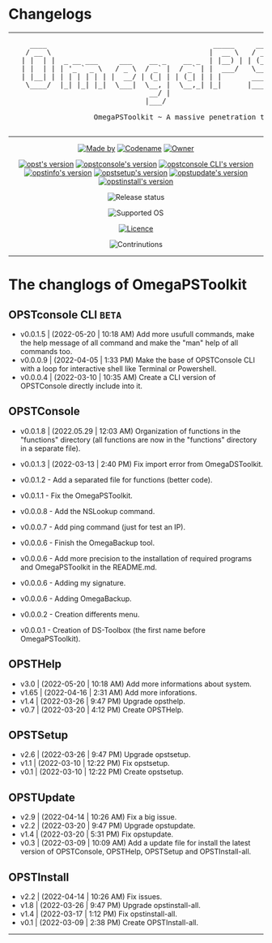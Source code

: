 <!--

#---[Metadata]--------------------------------------------------------------#
#  Filename ~ CHANGLOG.MD                [Update: 2022-07-06 | 10:40 - PM]  #
#---[Info]------------------------------------------------------------------#
#  {The OmegaPSToolkit is a product of PSociety™ by MyMeepSQL}              #
#                                                                           #
#  All change of wich 'opst' commands                                       #
#                                                                           #
#  Language  ~  Markdown                                                    #
#---[Author]----------------------------------------------------------------#
#  Thomas Pellissier ~ @MyMeepSQL / @th300905                               #
#  Copyright (C) 2022 - © PSociety™, All rights reserved                    #
#---[Operating System]------------------------------------------------------#
#  Developed for linux                                                      #
#---[Licence]---------------------------------------------------------------#
#  GNU General Public License v3.0                                          #
#  -------------------------------                                          #
#                                                                           #
#  This program is free software; you can redistribute it and/or modify     #
#  it under the terms of the GNU General Public License as published by     #
#  the Free Software Foundation; either version 2 of the License, or        #
#  (at your option) any later version.                                      #
#                                                                           #
#  This program is distributed in the hope that it will be useful,          #
#  but WITHOUT ANY WARRANTY; without even the implied warranty of           #
#  MERCHANTABILITY or FITNESS FOR A PARTICULAR PURPOSE. See the             #
#  GNU General Public License for more details.                             #
#                                                                           #
#  You should have received a copy of the GNU General Public License along  #
#  with this program; if not, write to the Free Software Foundation, Inc.,  #
#  51 Franklin Street, Fifth Floor, Boston, MA 02110-1301 USA.              #
#---------------------------------------------------------------------------#

-->

# **Changelogs**
----
 <pre>     ____                                       _____     _____   _______                _   _   _   
    / __ \                                     |  __ \   / ____| |__   __|              | | (_) | |  
   | |  | |  _ __ ___     ___    __ _    __ _  | |__) | | (___      | |   ___     ___   | |  _  | |_ 
   | |  | | | '_ ` _ \   / _ \  / _` |  / _` | |  ___/   \___ \     | |  / _ \   / _ \  | | | | | __|
   | |__| | | | | | | | |  __/ | (_| | | (_| | | |       ____) |    | | | (_) | | (_) | | | | | | |_ 
    \____/  |_| |_| |_|  \___|  \__, |  \__,_| |_|      |_____/     |_|  \___/   \___/  |_| |_|  \__|
                                 __/ |                                                                  
                                |___/    
                                
                    OmegaPSToolkit ~ A massive penetration testing toolkit for penteser

</pre>

----

<p align="center">
  <a href="https://github.com/MyMeepSQL"><img src="https://img.shields.io/badge/Made%20by-Thomas%20Pellissier-informational?style=for-the-badge" alt="Made by"></a>
  <a href="https://github.com/MyMeepSQL"><img src="https://img.shields.io/badge/Codename-MyMeepSQL%20/%20th300905-informational?style=for-the-badge" alt="Codename"></a>
  <a href="https://github.com/PentestSociety-PSociety"><img src="https://img.shields.io/badge/Owner-©%20PSociety™-informational?style=for-the-badge" alt="Owner"></a>
</p>
<p align="center">
  <a href="https://github.com/MyMeepSQL/OmegaPSToolkit/blob/main/CHANGLOG.md"><img src="https://img.shields.io/badge/opst%20(the%20main%20command)%20version-0.0.1.8-brightgreen?style=for-the-badge" alt="opst's version"></a>
  <a href="https://github.com/MyMeepSQL/OmegaPSToolkit/blob/main/CHANGLOG.md"><img src="https://img.shields.io/badge/opstconsole%20version-0.0.1.8-brightgreen?style=for-the-badge" alt="opstconsole's version"></a>
  <a href="https://github.com/MyMeepSQL/OmegaPSToolkit/blob/main/CHANGLOG.md"><img src="https://img.shields.io/badge/opstconsole_CLI%20Version%20[BETA]-v0.0.1.5-red?style=for-the-badge" alt="opstconsole CLI's version"></a>
  <a href="https://github.com/MyMeepSQL/OmegaPSToolkit/blob/main/CHANGLOG.md"><img src="https://img.shields.io/badge/opstinfo%20version-v3.0-success?style=for-the-badge" alt="opstinfo's version"></a>
  <a href="https://github.com/MyMeepSQL/OmegaPSToolkit/blob/main/CHANGLOG.md"><img src="https://img.shields.io/badge/opstsetup%20version-v2.6-success?style=for-the-badge" alt="opstsetup's version"></a>
  <a href="https://github.com/MyMeepSQL/OmegaPSToolkit/blob/main/CHANGLOG.md"><img src="https://img.shields.io/badge/opstupdate%20version-v2.9-success?style=for-the-badge" alt="opstupdate's version"></a>
  <a href="https://github.com/MyMeepSQL/OmegaPSToolkit/blob/main/CHANGLOG.md"><img src="https://img.shields.io/badge/opstinstall%20version-v2.2-success?style=for-the-badge" alt="opstinstall's version"></a>
</p>
<p align="center">
 <img src="https://img.shields.io/badge/Release%20 status-In%20Development-yellow?style=for-the-badge" alt="Release status">
</p>
<p align="center">
  <img src="https://img.shields.io/badge/Supported%20OS-Linux-brightgreen?style=for-the-badge" alt="Supported OS">
</p>
<p align="center">
  <a href="https://github.com/MyMeepSQL/OmegaPSToolkit/blob/test_v1/LICENSE"><img src="https://img.shields.io/badge/Licence-GNU%20GPL--3.0-important?style=for-the-badge" alt="Licence"></a>
</p>
<p align="center">
  <img src="https://img.shields.io/badge/Contributions-Open%20!-yellow?style=for-the-badge" alt="Contrinutions">
</p>

----

 # The changlogs of OmegaPSToolkit
 ## **OPSTconsole CLI** ```BETA```
 * v0.0.1.5   |   (2022-05-20 | 10:18 AM)        Add more usufull commands, make the help message of all command and make the "man" help of all commands too.
 * v0.0.0.9   |   (2022-04-05 | 1:33  PM)        Make the base of OPSTConsole CLI with a loop for interactive shell like Terminal or Powershell.
 * v0.0.0.4   |   (2022-03-10 | 10:35 AM)        Create a CLI version of OPSTConsole directly include into it.
 
 ## **OPSTConsole**
 * v0.0.1.8   |   (2022.05.29 | 12:03 AM)        Organization of functions in the "functions" directory (all functions are now in the "functions" directory in a separate file).

 * v0.0.1.3   |   (2022-03-13 | 2:40  PM)        Fix import error from OmegaDSToolkit.
 
 * v0.0.1.2  -  Add a separated file for functions (better code).
 
 * v0.0.1.1  -  Fix the OmegaPSToolkit.
 
 * v0.0.0.8  -  Add the NSLookup command.
 
 * v0.0.0.7  -  Add ping command (just for test an IP).
 
 * v0.0.0.6  -  Finish the OmegaBackup tool.
 
 * v0.0.0.6  -  Add more precision to the installation of required programs and OmegaPSToolkit in the README.md.
 
 * v0.0.0.6  -  Adding my signature.
 
 * v0.0.0.6  -  Adding OmegaBackup.
 
 * v0.0.0.2  -  Creation differents menu.
 
 * v0.0.0.1  -  Creation of DS-Toolbox (the first name before OmegaPSToolkit).
 
 ## **OPSTHelp**
 * v3.0       |   (2022-05-20 | 10:18 AM)        Add more informations about system.
 * v1.65      |   (2022-04-16 | 2:31  AM)        Add more inforations.
 * v1.4       |   (2022-03-26 | 9:47  PM)        Upgrade opsthelp.
 * v0.7       |   (2022-03-20 | 4:12  PM)        Create OPSTHelp.
 
 ## **OPSTSetup**
 * v2.6       |   (2022-03-26 | 9:47  PM)        Upgrade opstsetup.
 * v1.1       |   (2022-03-10 | 12:22 PM)        Fix opstsetup.
 * v0.1       |   (2022-03-10 | 12:22 PM)        Create opstsetup.
 
 ## **OPSTUpdate**
 * v2.9       |   (2022-04-14 | 10:26 AM)        Fix a big issue.
 * v2.2       |   (2022-03-20 | 9:47  PM)        Upgrade opstupdate.
 * v1.4       |   (2022-03-20 | 5:31  PM)        Fix opstupdate.
 * v0.3       |   (2022-03-09 | 10:09 AM)        Add a update file for install the latest version of OPSTConsole, OPSTHelp, OPSTSetup and OPSTInstall-all.
 
 ## **OPSTInstall**
 * v2.2       |   (2022-04-14 | 10:26 AM)        Fix issues.
 * v1.8       |   (2022-03-26 | 9:47  PM)        Upgrade opstinstall-all.
 * v1.4       |   (2022-03-17 | 1:12  PM)        Fix opstinstall-all.
 * v0.1       |   (2022-03-09 | 2:38  PM)        Create OPSTInstall-all.

----
